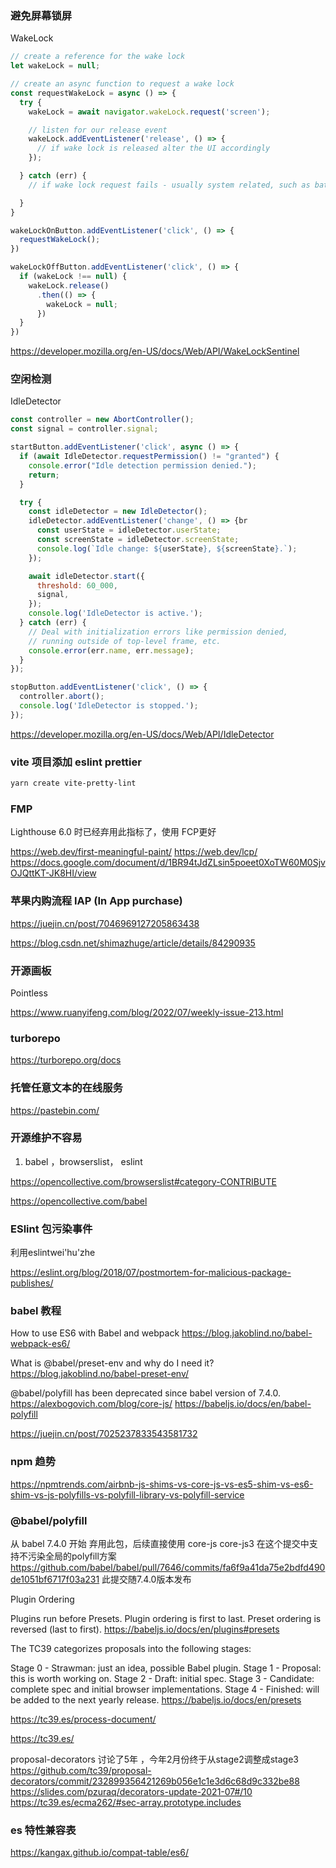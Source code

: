 
### 避免屏幕锁屏

WakeLock

```js
// create a reference for the wake lock
let wakeLock = null;

// create an async function to request a wake lock
const requestWakeLock = async () => {
  try {
    wakeLock = await navigator.wakeLock.request('screen');

    // listen for our release event
    wakeLock.addEventListener('release', () => {
      // if wake lock is released alter the UI accordingly
    });

  } catch (err) {
    // if wake lock request fails - usually system related, such as battery

  }
}

wakeLockOnButton.addEventListener('click', () => {
  requestWakeLock();
})

wakeLockOffButton.addEventListener('click', () => {
  if (wakeLock !== null) {
    wakeLock.release()
      .then(() => {
        wakeLock = null;
      })
  }
})

```
https://developer.mozilla.org/en-US/docs/Web/API/WakeLockSentinel


### 空闲检测

IdleDetector

```js
const controller = new AbortController();
const signal = controller.signal;

startButton.addEventListener('click', async () => {
  if (await IdleDetector.requestPermission() != "granted") {
    console.error("Idle detection permission denied.");
    return;
  }

  try {
    const idleDetector = new IdleDetector();
    idleDetector.addEventListener('change', () => {br
      const userState = idleDetector.userState;
      const screenState = idleDetector.screenState;
      console.log(`Idle change: ${userState}, ${screenState}.`);
    });

    await idleDetector.start({
      threshold: 60_000,
      signal,
    });
    console.log('IdleDetector is active.');
  } catch (err) {
    // Deal with initialization errors like permission denied,
    // running outside of top-level frame, etc.
    console.error(err.name, err.message);
  }
});

stopButton.addEventListener('click', () => {
  controller.abort();
  console.log('IdleDetector is stopped.');
});
```
https://developer.mozilla.org/en-US/docs/Web/API/IdleDetector


### vite 项目添加 eslint prettier

```bash
yarn create vite-pretty-lint
```


### FMP
 Lighthouse 6.0 时已经弃用此指标了，使用 FCP更好

https://web.dev/first-meaningful-paint/
https://web.dev/lcp/
https://docs.google.com/document/d/1BR94tJdZLsin5poeet0XoTW60M0SjvOJQttKT-JK8HI/view

### 苹果内购流程 IAP (In App purchase)

https://juejin.cn/post/7046969127205863438

https://blog.csdn.net/shimazhuge/article/details/84290935


### 开源画板

Pointless

https://www.ruanyifeng.com/blog/2022/07/weekly-issue-213.html


### turborepo
https://turborepo.org/docs


### 托管任意文本的在线服务

https://pastebin.com/

### 开源维护不容易

1. babel ，browserslist， eslint


https://opencollective.com/browserslist#category-CONTRIBUTE

https://opencollective.com/babel


### ESlint 包污染事件

利用eslintwei'hu'zhe

https://eslint.org/blog/2018/07/postmortem-for-malicious-package-publishes/

### babel 教程

How to use ES6 with Babel and webpack
https://blog.jakoblind.no/babel-webpack-es6/

What is @babel/preset-env and why do I need it?
https://blog.jakoblind.no/babel-preset-env/

@babel/polyfill has been deprecated since babel version of 7.4.0.
https://alexbogovich.com/blog/core-js/
https://babeljs.io/docs/en/babel-polyfill

https://juejin.cn/post/7025237833543581732

### npm 趋势

https://npmtrends.com/airbnb-js-shims-vs-core-js-vs-es5-shim-vs-es6-shim-vs-js-polyfills-vs-polyfill-library-vs-polyfill-service


### @babel/polyfill

从 babel 7.4.0 开始 弃用此包，后续直接使用 core-js
core-js3 在这个提交中支持不污染全局的polyfill方案   https://github.com/babel/babel/pull/7646/commits/fa6f9a41da75e2bdfd490de1051bf6717f03a231 此提交随7.4.0版本发布

Plugin Ordering

Plugins run before Presets.
Plugin ordering is first to last.
Preset ordering is reversed (last to first).
https://babeljs.io/docs/en/plugins#presets



The TC39 categorizes proposals into the following stages:

Stage 0 - Strawman: just an idea, possible Babel plugin.
Stage 1 - Proposal: this is worth working on.
Stage 2 - Draft: initial spec.
Stage 3 - Candidate: complete spec and initial browser implementations.
Stage 4 - Finished: will be added to the next yearly release.
https://babeljs.io/docs/en/presets

https://tc39.es/process-document/

https://tc39.es/

proposal-decorators 讨论了5年 ，今年2月份终于从stage2调整成stage3
https://github.com/tc39/proposal-decorators/commit/232899356421269b056e1c1e3d6c68d9c332be88
https://slides.com/pzuraq/decorators-update-2021-07#/10
https://tc39.es/ecma262/#sec-array.prototype.includes


### es 特性兼容表
https://kangax.github.io/compat-table/es6/
